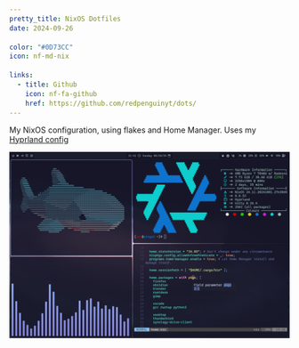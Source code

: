 ```yaml
---
pretty_title: NixOS Dotfiles
date: 2024-09-26

color: "#0D73CC"
icon: nf-md-nix

links:
  - title: Github
    icon: nf-fa-github
    href: https://github.com/redpenguinyt/dots/
---
```


My NixOS configuration, using flakes and Home Manager. Uses my [Hyprland config](#hyprdots)

![NixOS Screenshot](/assets/images/nixdots.png)